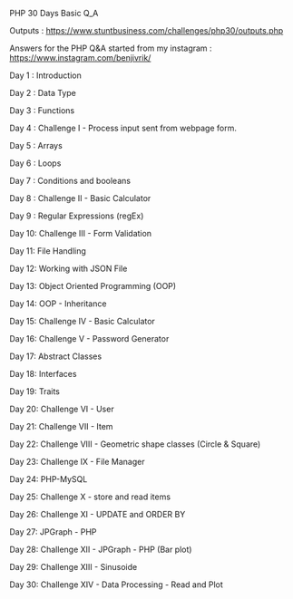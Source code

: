 PHP 30 Days Basic Q_A

Outputs : https://www.stuntbusiness.com/challenges/php30/outputs.php

Answers for the PHP Q&A started from my instagram : https://www.instagram.com/benjivrik/

Day 1 : Introduction 

Day 2 : Data Type

Day 3 : Functions

Day 4 : Challenge I - Process input sent from webpage form. 

Day 5 : Arrays

Day 6 : Loops

Day 7 : Conditions and booleans

Day 8 : Challenge II - Basic Calculator

Day 9 : Regular Expressions (regEx) 

Day 10: Challenge III - Form Validation

Day 11: File Handling

Day 12: Working with JSON File 

Day 13: Object Oriented Programming (OOP)

Day 14: OOP - Inheritance

Day 15: Challenge IV - Basic Calculator

Day 16: Challenge V - Password Generator

Day 17: Abstract Classes

Day 18: Interfaces

Day 19: Traits

Day 20: Challenge VI - User

Day 21: Challenge VII - Item

Day 22: Challenge VIII - Geometric shape classes (Circle & Square)

Day 23: Challenge IX - File Manager

Day 24: PHP-MySQL

Day 25: Challenge X - store and read items

Day 26: Challenge XI - UPDATE and  ORDER BY 

Day 27: JPGraph - PHP

Day 28: Challenge XII - JPGraph - PHP (Bar plot)

Day 29: Challenge XIII - Sinusoide

Day 30: Challenge XIV - Data Processing - Read and Plot